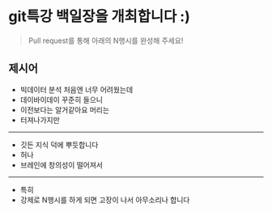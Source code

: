 # git특강 백일장을 개최합니다 :) 
> Pull request를 통해 아래의 N행시를 완성해 주세요!

## 제시어
- 빅데이터 분석 처음엔 너무 어려웠는데
- 데이바이데이 꾸준히 들으니
- 이전보다는 알거같아요 머리는
- 터져나가지만 
---
- 깃든 지식 덕에 뿌듯합니다
- 허나
- 브레인에 창의성이 떨어져서
---
- 특히
- 강제로 N행시를 하게 되면 고장이 나서 아무소리나 합니다
